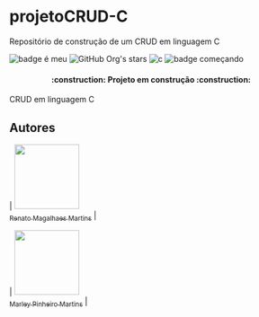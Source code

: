 # projetoCRUD-C
Repositório de construção de um CRUD em linguagem C

![badge é meu](https://img.shields.io/github/license/DryGut/projetoCRUD-C?style=plastic)
![GitHub Org's stars](https://img.shields.io/github/stars/DryGut/projetoCRUD-C?style=social)
![c](https://img.shields.io/badge/Maracutaia-Estudando-red?style=plastic)
![badge começando](https://img.shields.io/badge/Status-Em%20Desenvolvimento-brightgreen?style=plastic)

<h4 align="center"> 
    :construction:  Projeto em construção  :construction:
</h4>

CRUD em linguagem C

## Autores

| [<img src="https://avatars.githubusercontent.com/u/91312588?s=96&v=4" width=115><br><sub>Renato Magalhaes Martins</sub>](https://github.com/DryGut) | 

| [<img src="https://avatars.githubusercontent.com/u/102804996?v=4" width=115><br><sub>Marley Pinheiro Martins</sub>](https://github.com/marleypm16)  | 

